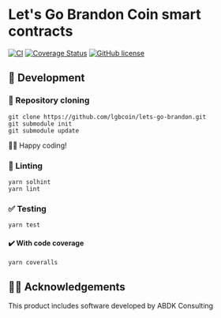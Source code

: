 # Let's Go Brandon Coin smart contracts
[![CI](https://github.com/lgbcoin/lets-go-brandon/actions/workflows/CI.yaml/badge.svg)](https://github.com/lgbcoin/lets-go-brandon/actions/workflows/CI.yaml)
[![Coverage Status](https://coveralls.io/repos/github/lgbcoin/lets-go-brandon/badge.svg?branch=main)](https://coveralls.io/github/lgbcoin/lets-go-brandon?branch=main)
[![GitHub license](https://img.shields.io/github/license/lgbcoin/lets-go-brandon)](https://github.com/lgbcoin/lets-go-brandon)

## 🚧 Development

### 🐑 Repository cloning
```terminal
git clone https://github.com/lgbcoin/lets-go-brandon.git
git submodule init
git submodule update
```

👨‍💻 Happy coding!

### 👕 Linting

```terminal
yarn solhint
yarn lint
```

### ✅ Testing

```terminal
yarn test
```

#### ✔️ With code coverage

```terminal
yarn coveralls
```

## 🤝🏿 Acknowledgements
This product includes software developed by ABDK Consulting